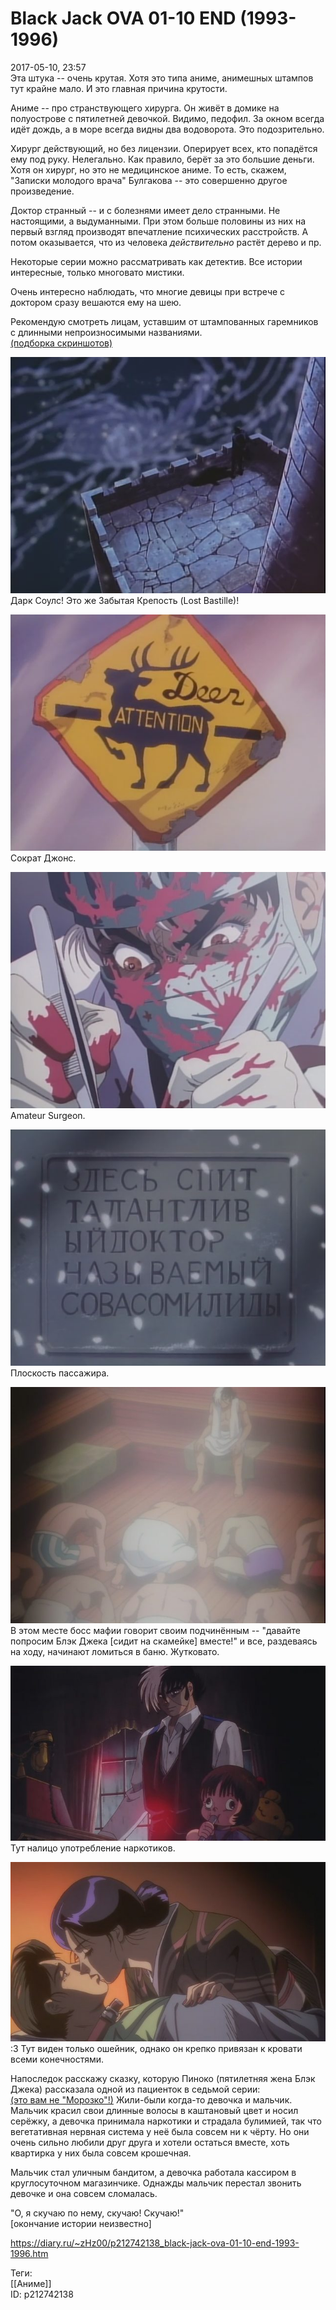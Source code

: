 Black Jack OVA 01-10 END (1993-1996)
=====================================

   
 2017-05-10, 23:57   
  Эта штука -- очень крутая. Хотя это типа аниме, анимешных штампов тут крайне мало. И это главная причина крутости.   
   
 Аниме -- про странствующего хирурга. Он живёт в домике на полуострове с пятилетней девочкой. Видимо, педофил. За окном всегда идёт дождь, а в море всегда видны два водоворота. Это подозрительно.   
   
 Хирург действующий, но без лицензии. Оперирует всех, кто попадётся ему под руку. Нелегально. Как правило, берёт за это большие деньги. Хотя он хирург, но это не медицинское аниме. То есть, скажем, "Записки молодого врача" Булгакова -- это совершенно другое произведение.   
   
 Доктор странный -- и с болезнями имеет дело странными. Не настоящими, а выдуманными. При этом больше половины из них на первый взгляд производят впечатление психических расстройств. А потом оказывается, что из человека  *действительно*  растёт дерево и пр.   
   
 Некоторые серии можно рассматривать как детектив. Все истории интересные, только многовато мистики.   
   
 Очень интересно наблюдать, что многие девицы при встрече с доктором сразу вешаются ему на шею.   
   
 Рекомендую смотреть лицам, уставшим от штампованных гаремников с длинными непроизносимыми названиями.   
  [(подборка скриншотов)](https://zHz00.diary.ru/p212742138.htm?index=1#linkmore212742138m1)      
    
  [![](pics/P3QBfeyl.png)](https://i.imgur.com/P3QBfey.png)    
 Дарк Соулс! Это же Забытая Крепость (Lost Bastille)!   
   
  [![](pics/5cpucbvl.png)](https://i.imgur.com/5cpucbv.png)    
 Сократ Джонс.   
   
  [![](pics/qHrrjGDl.png)](https://i.imgur.com/qHrrjGD.png)    
 Amateur Surgeon.   
   
  [![](pics/oYAavR2l.png)](https://i.imgur.com/oYAavR2.png)    
 Плоскость пассажира.   
   
  [![](pics/a9JreXjl.png)](https://i.imgur.com/a9JreXj.png)    
 В этом месте босс мафии говорит своим подчинённым -- "давайте попросим Блэк Джека [сидит на скамейке] вместе!" и все, раздеваясь на ходу, начинают ломиться в баню. Жутковато.   
   
  [![](pics/95xNZkbl.png)](https://i.imgur.com/95xNZkb.png)    
 Тут налицо употребление наркотиков.   
   
  [![](pics/YiLx8Kql.png)](https://i.imgur.com/YiLx8Kq.png)    
 :3 Тут виден только ошейник, однако он крепко привязан к кровати всеми конечностями.   
   
    
     
   
 Напоследок расскажу сказку, которую Пиноко (пятилетняя жена Блэк Джека) рассказала одной из пациенток в седьмой серии:   
  [(это вам не "Морозко"!)](https://zHz00.diary.ru/p212742138.htm?index=2#linkmore212742138m2)    Жили-были когда-то девочка и мальчик. Мальчик красил свои длинные волосы в каштановый цвет и носил серёжку, а девочка принимала наркотики и страдала булимией, так что вегетативная нервная система у неё была совсем ни к чёрту. Но они очень сильно любили друг друга и хотели остаться вместе, хоть квартирка у них была совсем крошечная.   
   
 Мальчик стал уличным бандитом, а девочка работала кассиром в круглосуточном магазинчике. Однажды мальчик перестал звонить девочке и она совсем сломалась.   
   
 "О, я скучаю по нему, скучаю! Скучаю!"   
 [окончание истории неизвестно]   
     
    
 <https://diary.ru/~zHz00/p212742138_black-jack-ova-01-10-end-1993-1996.htm>   
   
 Теги:   
 [[Аниме]]   
 ID: p212742138